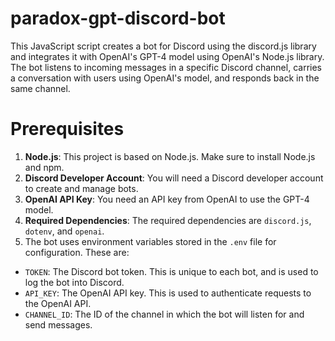 # paradox-gpt-discord-bot
This JavaScript script creates a bot for Discord using the discord.js library and integrates it with OpenAI's GPT-4 model using OpenAI's Node.js library. The bot listens to incoming messages in a specific Discord channel, carries a conversation with users using OpenAI's model, and responds back in the same channel.

# Prerequisites 

1. **Node.js**: This project is based on Node.js. Make sure to install Node.js and npm.
2. **Discord Developer Account**: You will need a Discord developer account to create and manage bots.
3. **OpenAI API Key**: You need an API key from OpenAI to use the GPT-4 model.
4. **Required Dependencies**: The required dependencies are `discord.js`, `dotenv`, and `openai`.
5. The bot uses environment variables stored in the `.env` file for configuration. These are:

- `TOKEN`: The Discord bot token. This is unique to each bot, and is used to log the bot into Discord.
- `API_KEY`: The OpenAI API key. This is used to authenticate requests to the OpenAI API.
- `CHANNEL_ID`: The ID of the channel in which the bot will listen for and send messages.
